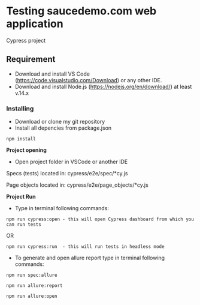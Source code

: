 # Testing saucedemo.com web application
Cypress project
## Requirement
- Download and install VS Code (https://code.visualstudio.com/Download) or any other IDE.
- Download and install Node.js (https://nodejs.org/en/download/) at least v.14.x
### Installing
- Download or clone my git repository
- Install all depencies from package.json

```
npm install
```

**Project opening**
- Open project folder in VSCode or another IDE

Specs (tests) located in: cypress/e2e/spec/*cy.js

Page objects located in: cypress/e2e/page_objects/*cy.js


**Project Run**
- Type in terminal following commands:
```
npm run cypress:open - this will open Cypress dashboard from which you can run tests
```
OR
```
npm run cypress:run  - this will run tests in headless mode
```
- To generate and open allure report type in terminal following commands:
```
npm run spec:allure
```
```
npm run allure:report
```
```
npm run allure:open
```

